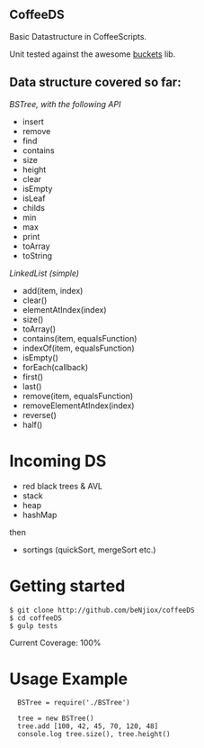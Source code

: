 ## CoffeeDS

Basic Datastructure in CoffeeScripts.

Unit tested against the awesome [buckets](https://github.com/mauriciosantos/buckets/) lib.

Data structure covered so far:
------------------------------

*BSTree, with the following API*
* insert
* remove
* find
* contains
* size
* height
* clear
* isEmpty
* isLeaf
* childs
* min
* max
* print
* toArray
* toString

*LinkedList (simple)*
* add(item, index)
* clear()
* elementAtIndex(index)
* size()
* toArray()
* contains(item, equalsFunction)
* indexOf(item, equalsFunction)
* isEmpty()
* forEach(callback)
* first()
* last()
* remove(item, equalsFunction)
* removeElementAtIndex(index)
* reverse()
* half()

# Incoming DS

* red black trees & AVL
* stack
* heap
* hashMap

then
* sortings (quickSort, mergeSort etc.)


# Getting started

```
$ git clone http://github.com/beNjiox/coffeeDS
$ cd coffeeDS
$ gulp tests
```

Current Coverage: 100%

# Usage Example

```
  BSTree = require('./BSTree')
  
  tree = new BSTree()
  tree.add [100, 42, 45, 70, 120, 48]
  console.log tree.size(), tree.height()
```
